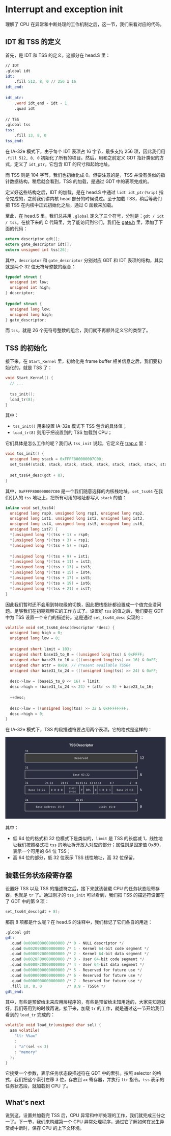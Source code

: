 # Interrupt and exception init

理解了 CPU 在异常和中断处理的工作机制之后，这一节，我们来看对应的代码。

## IDT 和 TSS 的定义

首先，是 IDT 和 TSS 的定义，这部分在 head.S 里：

```asm
// IDT
.global idt
idt:
    .fill 512, 8, 0 // 256 x 16
idt_end:

idt_ptr:
    .word idt_end - idt - 1
    .quad idt

// TSS
.global tss
tss:
    .fill 13, 8, 0
tss_end:
```

在 IA-32e 模式下，由于每个 IDT 表项占 16 字节，最多支持 256 项，因此我们用 `.fill 512, 8, 0` 初始化了所有的项目。然后，用和之前定义 GDT 指针类似的方式，定义了 `idt_ptr`，它包含 IDT 的尺寸和起始地址。

而 TSS 则是 104 字节，我们也初始化成 0。但要注意的是，TSS 并没有类似的指针数据结构，稍后就会看到，TSS 的加载，是通过 GDT 中的表项完成的。

定义好这些结构之后，IDT 的加载，是在 head.S 中通过 `lidt idt_ptr(%rip)` 指令完成的，之前我们讲内核 head 部分的时候说过。至于加载 TSS，稍后等我们把 TSS 在内核中正式初始化之后，通过 C 函数来加载。

至此，在 head.S 里，我们总共用 `.global` 定义了三个符号，分别是：`gdt / idt / tss`。在接下来的 C 代码里，为了能访问到它们，我们在 [gate.h](https://github.com/puretears/yuna/blob/master/Source/Kernel/gate.h) 里，添加了下面的代码：

```c
extern descriptor gdt[];
extern gate_descriptor idt[];
extern unsigned int tss[26];
```

其中，`descriptor` 和 `gate_descriptor` 分别对应 GDT 和 IDT 表项的结构，其实就是两个 32 位无符号整数的组合：

```c
typedef struct {
  unsigned int low;
  unsigned int high;
} descriptor;

typedef struct {
  unsigned long low;
  unsigned long high;
} gate_descriptor;
```

而 `tss`，就是 26 个无符号整数的组合，我们就不再额外定义它的类型了。

## TSS 的初始化

接下来，在 `Start_Kernel` 里，初始化完 frame buffer 相关信息之后，我们要初始化的，就是 TSS 了：

```c
void Start_Kernel() {
  // ...

  tss_init();
  load_tr(8);
}
```

其中：

* `tss_init()` 用来设置 IA-32e 模式下 TSS 包含的具体值；
* `load_tr(8)` 则用于把设置到的 TSS 加载到 CPU；


它们具体是怎么工作的呢？我们从 `tss_init` 说起，它定义在 [trap.c](https://github.com/puretears/yuna/blob/master/Source/Kernel/trap.c) 里：

```c
void tss_init() {
  unsigned long stack = 0xFFFF800000007C00;
  set_tss64(stack, stack, stack, stack, stack, stack, stack, stack, stack, stack);

  set_tss64_desc(gdt + 8);
}
```

其中，`0xFFFF800000007C00` 是一个我们随意选择的内核栈地址。`set_tss64` 在我们引入的 `tss` 地址上，把所有可用的地址都写入 `stack` 的值：

```c
inline void set_tss64(
  unsigned long rsp0, unsigned long rsp1, unsigned long rsp2,
  unsigned long ist1, unsigned long ist2, unsigned long ist3,
  unsigned long ist4, unsigned long ist5, unsigned long ist6,
  unsigned long ist7) {
  *(unsigned long *)(tss + 1) = rsp0;
  *(unsigned long *)(tss + 3) = rsp1;
  *(unsigned long *)(tss + 5) = rsp2;

  *(unsigned long *)(tss + 9) = ist1;
  *(unsigned long *)(tss + 11) = ist2;
  *(unsigned long *)(tss + 13) = ist3;
  *(unsigned long *)(tss + 15) = ist4;
  *(unsigned long *)(tss + 17) = ist5;
  *(unsigned long *)(tss + 19) = ist6;
  *(unsigned long *)(tss + 21) = ist7;
}
```

因此我们暂时还不会用到特权级的切换，因此把栈指针都设置成一个值完全没问题。足够我们在初期观察它的工作方式了。设置好 `tss` 的值之后，我们要在 GDT 中为 TSS 设置一个专门的描述符。这是通过 `set_tss64_desc` 实现的：

```c
volatile void set_tss64_desc(descriptor *desc) {
  unsigned long high = 0;
  unsigned long low = 0;

  unsigned short limit = 103;
  unsigned short base15_to_0 = ((unsigned long)tss) & 0xFFFF;
  unsigned char base23_to_16 = (((unsigned long)tss) >> 16) & 0xFF;
  unsigned char attr = 0x89; // Present available TSS64
  unsigned char base31_to_24 = (((unsigned long)tss) >> 24) & 0xFF;

  desc->low = (base15_to_0 << 16) + limit;
  desc->high = (base31_to_24 << 24) + (attr << 8) + base23_to_16;

  ++desc;

  desc->low = ((unsigned long)tss) >> 32 & 0xFFFFFFFF;
  desc->high = 0;
}
```

在 IA-32e 模式下，TSS 的段描述符要占用两个表项。它的格式是这样的：

![interrupt-and-exception-init-1](Images/interrupt-and-exception-init-1@2x.jpg)

其中：

* 低 64 位的格式和 32 位模式下是类似的，`limit` 是 TSS 的长度减 1，线性地址我们按照格式把 `tss` 的地址拆开放入对应的部分；属性则是固定值 0x89，表示一个可用的 64 位 TSS；
* 高 64 位的部分，低 32 位表示 TSS 线性地址，高 32 位保留，

## 装载任务状态段寄存器

设置好 TSS 以及 TSS 的描述符之后，接下来就该装载 CPU 的任务状态段寄存器，也就是 `tr` 了。通过刚才的 `tss_init` 可以看到，我们把 TSS 的描述符设置在了 GDT 中的第 9 项：

```c
set_tss64_desc(gdt + 8);
```

那前 8 项都是什么呢？在 head.S 的注释中，我们标记了它们各自的用途：

```asm
.global gdt
gdt:
  .quad 0x0000000000000000 /* 0 - NULL descriptor */
  .quad 0x0020980000000000 /* 1 - Kernel 64-bit code segment */
  .quad 0x0000920000000000 /* 2 - Kernel 64-bit data segment */
  .quad 0x0020F80000000000 /* 3 - User 64-bit code segment */
  .quad 0x0000F20000000000 /* 4 - User 64-bit data segment */
  .quad 0x0000000000000000 /* 5 - Reserved for future use */
  .quad 0x0000000000000000 /* 6 - Reserved for future use */
  .quad 0x0000000000000000 /* 7 - Reserved for future use */
  .fill 10, 8, 0           /* 8,9 - TSS64 */
gdt_end:
```

其中，有些是预留给未来应用层程序的，有些是预留给未知用途的，大家先知道就好，我们等用到的时候再说。接下来，加载 `tr` 的工作，就是通过这一节开始我们看到的 `load_tr` 完成的：

```c
volatile void load_tr(unsigned char sel) {
  asm volatile(
    "ltr %%ax"
    :
    : "a"(sel << 3)
    : "memory"
  );
}
```

它接受一个参数，表示任务状态段描述符在 GDT 中的索引。按照 selector 的格式，我们把这个索引左移 3 位，存放到 `ax` 寄存器，并执行 `ltr` 指令。`tss` 表示的任务状态段，就加载到 CPU 了。

## What's next

说到这，设置并加载完 TSS 后，CPU 异常和中断处理的工作，我们就完成三分之一了。下一节，我们来构建第一个 CPU 异常处理程序，通过它了解如何在发生异常或中断时，保存 CPU 的上下文环境。
